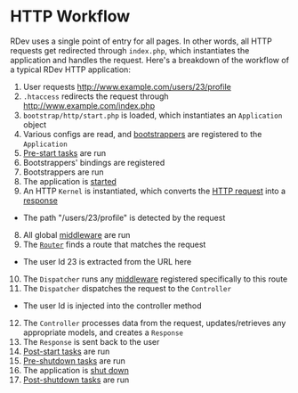 # HTTP Workflow

RDev uses a single point of entry for all pages.  In other words, all HTTP requests get redirected through `index.php`, which instantiates the application and handles the request.  Here's a breakdown of the workflow of a typical RDev HTTP application:

1. User requests http://www.example.com/users/23/profile
2. `.htaccess` redirects the request through http://www.example.com/index.php
3. `bootstrap/http/start.php` is loaded, which instantiates an `Application` object
4. Various configs are read, and [bootstrappers](bootstrappers) are registered to the `Application`
5. [Pre-start tasks](application#pre-start-tasks) are run
  1. Bootstrappers' bindings are registered
  2. Bootstrappers are run
6. The application is [started](application#start-task)
7. An HTTP `Kernel` is instantiated, which converts the [HTTP request](http#requests) into a [response](http#responses)
  * The path "/users/23/profile" is detected by the request
8. All global [middleware](routing#middleware) are run
9. The [`Router`](routing) finds a route that matches the request
  * The user Id 23 is extracted from the URL here
10. The `Dispatcher` runs any [middleware](routing#middleware) registered specifically to this route
11. The `Dispatcher` dispatches the request to the `Controller`
  * The user Id is injected into the controller method
12. The `Controller` processes data from the request, updates/retrieves any appropriate models, and creates a `Response`
13. The `Response` is sent back to the user
14. [Post-start tasks](application#post-start-tasks) are run
15. [Pre-shutdown tasks](application#pre-shutdown-tasks) are run
16. The application is [shut down](application#shutdown-task)
17. [Post-shutdown tasks](application#post-shutdown-tasks) are run